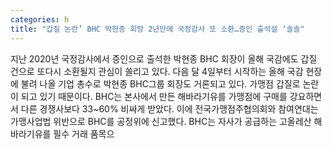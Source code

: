 ```yaml
---
categories: h
title: "갑질 논란’ BHC 박현종 회장 2년만에 국정감사 또 소환…증인 출석설 ‘솔솔"
---
```

지난 2020년 국정감사에서 증인으로 출석한 박현종 BHC 회장이 올해 국감에도 갑질 건으로 또다시 소환될지 관심이 쏠리고 있다. 다음 달 4일부터 시작하는 올해 국감 현장에 불려 나올 기업 총수로 박현종 BHC그룹 회장도 거론되고 있다. 가맹점 갑질로 논란이 되고 있기 때문이다. BHC는 본사에서 만든 해바라기유를 가맹점에 구매를 강요하면서 다른 경쟁사보다 33~60% 비싸게 받았다. 이에 전국가맹점주협의회와 참여연대는 가맹사업법 위반으로 BHC를 공정위에 신고했다. BHC는 자사가 공급하는 고올레산 해바라기유를 필수 거래 품목으